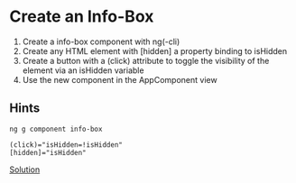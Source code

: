 # Create an Info-Box
1. Create a info-box component with ng(-cli)
2. Create any HTML element with [hidden] a property binding to isHidden
3. Create a button with a (click) attribute to toggle the visibility of the element via an isHidden variable
4. Use the new component in the AppComponent view

## Hints

`ng g component info-box`

```
(click)="isHidden=!isHidden"
[hidden]="isHidden"
```


[Solution](https://stackblitz.com/github/angularjs-de/angular-workshop/tree/Create-an-Info-Box)
